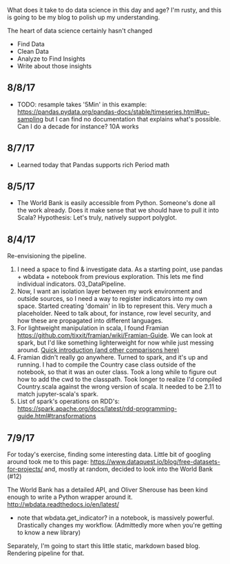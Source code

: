 What does it take to do data science in this day and age? I'm rusty, and this is going to be my blog to polish up my understanding.

The heart of data science certainly hasn't changed
* Find Data
* Clean Data
* Analyze to Find Insights
* Write about those insights

## 8/8/17

* TODO: resample takes '5Min' in this example: https://pandas.pydata.org/pandas-docs/stable/timeseries.html#up-sampling but I can find
  no documentation that explains what's possible. Can I do a decade for instance? 10A works

## 8/7/17

* Learned today that Pandas supports rich Period math

## 8/5/17

* The World Bank is easily accessible from Python. Someone's done all the work already. Does it make sense that we should have to pull it into Scala? Hypothesis: Let's truly, natively support polyglot.

## 8/4/17

Re-envisioning the pipeline.

1. I need a space to find & investigate data. As a starting point, use pandas + wbdata + notebook from previous exploration. This lets me find individual indicators. 03_DataPipeline.
2. Now, I want an isolation layer between my work environment and outside sources, so I need a way to register indicators into my own space. Started creating 'domain' in lib to represent this. Very much a placeholder. Need to talk about, for instance, row level security, and how these are propagated into different languages.
3. For lightweight manipulation in scala, I found Framian https://github.com/tixxit/framian/wiki/Framian-Guide. We can look at spark, but I'd like something lighterweight for now while just messing around. [Quick introduction (and other comparisons here)](https://darrenjw.wordpress.com/tag/framian/)
4. Framian didn't really go anywhere. Turned to spark, and it's up and running. I had to compile the Country case class outside of the notebook, so that it was an outer class. Took a long while to figure out how to add the cwd to the classpath. Took longer to realize I'd compiled Country.scala against the wrong version of scala. It needed to be 2.11 to match jupyter-scala's spark.
5. List of spark's operations on RDD's: https://spark.apache.org/docs/latest/rdd-programming-guide.html#transformations

## 7/9/17
For today's exercise, finding some interesting data. Little bit of googling around took me to this page: https://www.dataquest.io/blog/free-datasets-for-projects/ and, mostly at random, decided to look into the World Bank (#12)

The World Bank has a detailed API, and Oliver Sherouse has been kind enough to write a Python wrapper around it. http://wbdata.readthedocs.io/en/latest/

* note that wbdata.get_indicator? in a notebook, is massively powerful. Drastically changes my workflow. (Admittedly more when you're getting to know a new library)

Separately, I'm going to start this little static, markdown based blog. Rendering pipeline for that.
